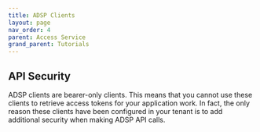 ```yaml
---
title: ADSP Clients
layout: page
nav_order: 4
parent: Access Service
grand_parent: Tutorials
---
```


## API Security

ADSP clients are bearer-only clients. This means that you cannot use these clients to retrieve access tokens for your application work. In fact, the only reason these clients have been configured in your tenant is to add additional security when making ADSP API calls.

